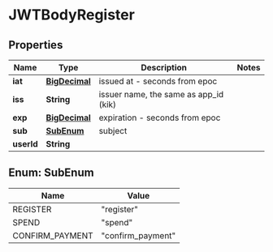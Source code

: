 
# JWTBodyRegister

## Properties
Name | Type | Description | Notes
------------ | ------------- | ------------- | -------------
**iat** | [**BigDecimal**](BigDecimal.md) | issued at - seconds from epoc | 
**iss** | **String** | issuer name, the same as app_id (kik) | 
**exp** | [**BigDecimal**](BigDecimal.md) | expiration - seconds from epoc | 
**sub** | [**SubEnum**](#SubEnum) | subject | 
**userId** | **String** |  | 



<a name="SubEnum"></a>
## Enum: SubEnum
Name | Value
---- | -----
REGISTER | &quot;register&quot;
SPEND | &quot;spend&quot;
CONFIRM_PAYMENT | &quot;confirm_payment&quot;



